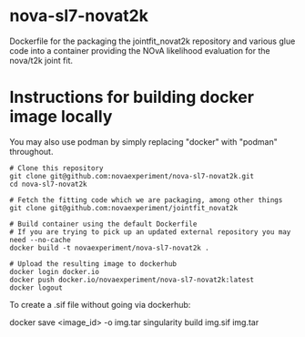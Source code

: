 # nova-sl7-novat2k

Dockerfile for the packaging the jointfit_novat2k repository and various glue
code into a container providing the NOvA likelihood evaluation for the nova/t2k
joint fit.

# Instructions for building docker image locally

You may also use podman by simply replacing "docker" with "podman" throughout.

    # Clone this repository
    git clone git@github.com:novaexperiment/nova-sl7-novat2k.git
    cd nova-sl7-novat2k

    # Fetch the fitting code which we are packaging, among other things
    git clone git@github.com:novaexperiment/jointfit_novat2k

    # Build container using the default Dockerfile
    # If you are trying to pick up an updated external repository you may need --no-cache
    docker build -t novaexperiment/nova-sl7-novat2k .

    # Upload the resulting image to dockerhub
    docker login docker.io
    docker push docker.io/novaexperiment/nova-sl7-novat2k:latest
    docker logout

To create a .sif file without going via dockerhub:

   docker save <image_id> -o img.tar
   singularity build img.sif img.tar
